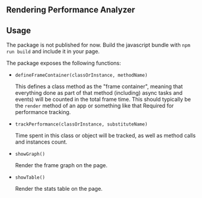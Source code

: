 ## Rendering Performance Analyzer

## Usage

The package is not published for now. Build the javascript bundle with `npm run build` and include it in your page.

The package exposes the following functions:

- `defineFrameContainer(classOrInstance, methodName)`

  This defines a class method as the "frame container", meaning that everything done as part of that method (including)
  async tasks and events) will be counted in the total frame time.
  This should typically be the `render` method of an app or something like that
  Required for performance tracking.

- `trackPerformance(classOrInstance, substituteName)`

  Time spent in this class or object will be tracked, as well as method calls and instances count.

- `showGraph()`

  Render the frame graph on the page.

- `showTable()`

  Render the stats table on the page.
